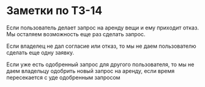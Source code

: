 # Заметки по ТЗ-14

Если пользователь делает запрос на аренду вещи и ему приходит отказ. Мы осталяем возможность еще раз сделать запрос.

Если владелец не дал согласие или отказ, то мы не даем пользователю сделать еще одну заявку.

Если уже есть одобренный запрос для другого пользователя, то мы не даем владельцу одобрить новый запрос на аренду, если время пересекается с уде одобренным запросом